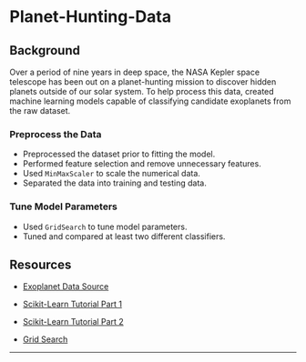 # Planet-Hunting-Data

## Background

Over a period of nine years in deep space, the NASA Kepler space telescope has been out on a planet-hunting mission to discover hidden planets outside of our solar system.
To help process this data, created machine learning models capable of classifying candidate exoplanets from the raw dataset.

### Preprocess the Data

* Preprocessed the dataset prior to fitting the model.
* Performed feature selection and remove unnecessary features.
* Used `MinMaxScaler` to scale the numerical data.
* Separated the data into training and testing data.

### Tune Model Parameters

* Used `GridSearch` to tune model parameters.
* Tuned and compared at least two different classifiers.

## Resources

* [Exoplanet Data Source](https://www.kaggle.com/nasa/kepler-exoplanet-search-results)

* [Scikit-Learn Tutorial Part 1](https://www.youtube.com/watch?v=4PXAztQtoTg)

* [Scikit-Learn Tutorial Part 2](https://www.youtube.com/watch?v=gK43gtGh49o&t=5858s)

* [Grid Search](https://scikit-learn.org/stable/modules/grid_search.html)

- - -
